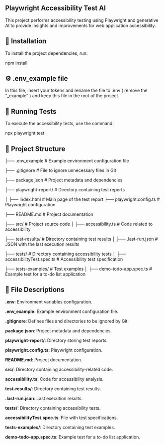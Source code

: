 ## Playwright Accessibility Test AI

This project performs accessibility testing using Playwright and generative AI to provide insights and improvements for web application accessibility.

## 📌 Installation

To install the project dependencies, run:

npm install

## ⚙️ .env_example file

In this file, insert your tokens and rename the file to .env ( remove the “_example” ) and keep this file in the root of the project.

## 🚀 Running Tests

To execute the accessibility tests, use the command:

npx playwright test

## 📁 Project Structure

├── .env_example         # Example environment configuration file

├── .gitignore           # File to ignore unnecessary files in Git

├── package.json         # Project metadata and dependencies

├── playwright-report/   # Directory containing test reports

│   ├── index.html       # Main page of the test report
├── playwright.config.ts # Playwright configuration

├── README.md            # Project documentation

├── src/                 # Project source code
│   ├── accessibility.ts # Code related to accessibility

├── test-results/        # Directory containing test results
│   ├── .last-run.json   # JSON with the last execution results

├── tests/               # Directory containing accessibility tests
│   ├── accessibilityTest.spec.ts # Accessibility test specification

├── tests-examples/      # Test examples
│   ├── demo-todo-app.spec.ts # Example test for a to-do list application

## 📝 File Descriptions

**.env**: Environment variables configuration.

**.env_example**: Example environment configuration file.

**.gitignore**: Defines files and directories to be ignored by Git.

**package.json**: Project metadata and dependencies.

**playwright-report/**: Directory storing test reports.

**playwright.config.ts**: Playwright configuration.

**README.md**: Project documentation.

**src/**: Directory containing accessibility-related code.

**accessibility.ts**: Code for accessibility analysis.

**test-results/**: Directory containing test results.

**.last-run.json**: Last execution results.

**tests/**: Directory containing accessibility tests.

**accessibilityTest.spec.ts**: File with test specifications.

**tests-examples/**: Directory containing test examples.

**demo-todo-app.spec.ts**: Example test for a to-do list application.
